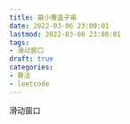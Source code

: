 ```yaml
---
title: 最小覆盖子串
date: 2022-03-06 23:00:01
lastmod: 2022-03-06 23:00:01
tags:
- 滑动窗口
draft: true
categories: 
- 算法
- leetcode
---
```


<!--more-->
滑动窗口